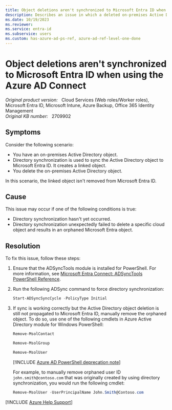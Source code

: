 ```yaml
---
title: Object deletions aren't synchronized to Microsoft Entra ID when using the Azure AD Connect
description: Describes an issue in which a deleted on-premises Active Directory object isn't removed from Microsoft Entra ID when directory synchronization is used in Office 365, Azure, or Microsoft Intune.
ms.date: 10/19/2023
ms.reviewer: 
ms.service: entra-id
ms.subservice: users
ms.custom: has-azure-ad-ps-ref, azure-ad-ref-level-one-done
---
```

# Object deletions aren't synchronized to Microsoft Entra ID when using the Azure AD Connect

_Original product version:_ &nbsp; Cloud Services (Web roles/Worker roles), Microsoft Entra ID, Microsoft Intune, Azure Backup, Office 365 Identity Management  
_Original KB number:_ &nbsp; 2709902

## Symptoms

Consider the following scenario:

- You have an on-premises Active Directory object.
- Directory synchronization is used to sync the Active Directory object to Microsoft Entra ID. It creates a linked object.
- You delete the on-premises Active Directory object.

In this scenario, the linked object isn't removed from Microsoft Entra ID.

## Cause

This issue may occur if one of the following conditions is true:

- Directory synchronization hasn't yet occurred.
- Directory synchronization unexpectedly failed to delete a specific cloud object and results in an orphaned Microsoft Entra object.

## Resolution

To fix this issue, follow these steps:

1. Ensure that the ADSyncTools module is installed for PowerShell. For more information, see [Microsoft Entra Connect: ADSyncTools PowerShell Reference](/azure/active-directory/hybrid/connect/reference-connect-adsynctools).
1. Run the following ADSync command to force directory synchronization:
    ```powershell
    Start-ADSyncSyncCycle -PolicyType Initial
    ```
1. If sync is working correctly but the Active Directory object deletion is still not propagated to Microsoft Entra ID, manually remove the orphaned object. To do so, use one of the following cmdlets in Azure Active Directory module for Windows PowerShell:

    ```powershell
    Remove-MsolContact
    ```

    ```powershell
    Remove-MsolGroup
    ```

    ```powershell
    Remove-MsolUser
    ```

    [!INCLUDE [Azure AD PowerShell deprecation note](~/../support/reusable-content/msgraph-powershell/includes/aad-powershell-deprecation-note.md)]

    For example, to manually remove orphaned user ID `john.smith@contoso.com` that was originally created by using directory synchronization, you would run the following cmdlet:

     ```powershell
     Remove-MsolUser -UserPrincipalName John.Smith@Contoso.com
     ```

[!INCLUDE [Azure Help Support](../../../includes/azure-help-support.md)]
